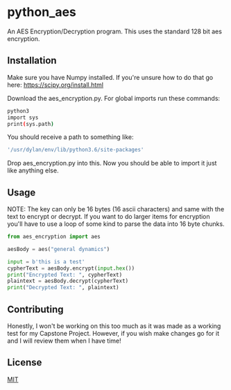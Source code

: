 # python_aes
An AES Encryption/Decryption program. This uses the standard 128 bit aes encryption.

## Installation
Make sure you have Numpy installed. If you're unsure how to do that go here: https://scipy.org/install.html


Download the aes_encryption.py. For global imports run these commands:

```bash
python3
import sys
print(sys.path)
```

You should receive a path to something like:

```bash
'/usr/dylan/env/lib/python3.6/site-packages'
```

Drop aes_encryption.py into this. Now you should be able to import it just like anything else.

## Usage

NOTE: The key can only be 16 bytes (16 ascii characters) and same with the text to encrypt or decrypt. If you want to do larger items for encryption you'll have to use a loop of some kind to parse the data into 16 byte chunks.


```python
from aes_encryption import aes

aesBody = aes("general dynamics")

input = b'this is a test'
cypherText = aesBody.encrypt(input.hex())
print("Encrypted Text: ", cypherText)
plaintext = aesBody.decrypt(cypherText)
print("Decrypted Text: ", plaintext)
```

## Contributing
Honestly, I won't be working on this too much as it was made as a working test for my Capstone Project. However, if you wish make changes go for it and I will review them when I have time!

## License
[MIT](https://choosealicense.com/licenses/mit/)
